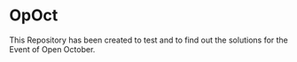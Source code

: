 # OpOct
This Repository has been created to test and to find out the solutions for the Event of Open October. 
